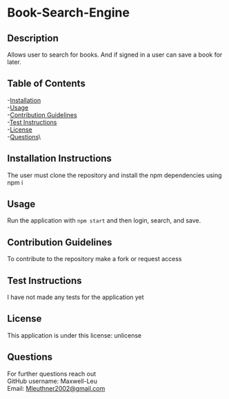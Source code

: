 # Book-Search-Engine

## Description

Allows user to search for books. And if signed in a user can save a book for later.

## Table of Contents

-[Installation](#installation)\
-[Usage](#usage)\
-[Contribution Guidelines](#contribution_guidelines)\
-[Test Instructions](#test_instructions)\
-[License](#license)\
-[Questions](#Questions)\
## Installation Instructions

The user must clone the repository and install the npm dependencies using npm i

## Usage

Run the application with `npm start` and then login, search, and save.

## Contribution Guidelines

To contribute to the repository make a fork or request access

## Test Instructions

I have not made any tests for the application yet

## License

This application is under this license: unlicense


## Questions

For further questions reach out \
GitHub username: Maxwell-Leu \
Email: Mleuthner2002@gmail.com

